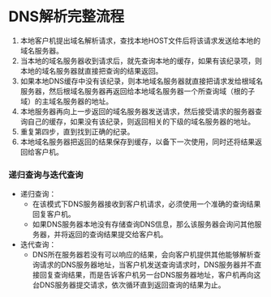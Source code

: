 # DNS解析完整流程

1. 本地客户机提出域名解析请求，查找本地HOST文件后将该请求发送给本地的域名服务器。
2. 当本地的域名服务器收到请求后，就先查询本地的缓存，如果有该纪录项，则本地的域名服务器就直接把查询的结果返回。
3. 如果本地DNS缓存中没有该纪录，则本地域名服务器就直接把请求发给根域名服务器，然后根域名服务器再返回给本地域名服务器一个所查询域（根的子域）的主域名服务器的地址。
4. 本地服务器再向上一步返回的域名服务器发送请求，然后接受请求的服务器查询自己的缓存，如果没有该纪录，则返回相关的下级的域名服务器的地址。
5. 重复第四步，直到找到正确的纪录。
6. 本地域名服务器把返回的结果保存到缓存，以备下一次使用，同时还将结果返回给客户机。

### 递归查询与迭代查询

- 递归查询：
  - 在该模式下DNS服务器接收到客户机请求，必须使用一个准确的查询结果回复客户机。
  - 如果DNS服务器本地没有存储查询DNS信息，那么该服务器会询问其他服务器，并将返回的查询结果提交给客户机。
- 迭代查询：
  - DNS所在服务器若没有可以响应的结果，会向客户机提供其他能够解析查询请求的DNS服务器地址，当客户机发送查询请求时，DNS服务器并不直接回复查询结果，而是告诉客户机另一台DNS服务器地址，客户机再向这台DNS服务器提交请求，依次循环直到返回查询的结果为止。
